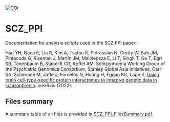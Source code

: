 <!-- badges: start -->
[![DOI](https://zenodo.org/badge/489065058.svg)](https://zenodo.org/badge/latestdoi/489065058)
<!-- badges: end -->

# SCZ_PPI
Documentation for analysis scripts used in the SCZ PPI paper:

Hsu YH, Nacu E, Liu R, Kim A, Tsafou K, Petrossian N, Crotty W, Suh JM, Pintacuda G, Riseman J, Martín JM, Malolepsza E, Li T, Singh T, Ge T, Egri SB, Tanenbaum B, Stanclift CR, Apffel AM, Schizophrenia Working Group of the Psychiatric Genomics Consortium, Stanley Global Asia Initiatives, Carr SA, Schenone M, Jaffe J, Fornelos N, Huang H, Eggan KC, Lage K. [Using brain cell-type-specific protein interactomes to interpret genetic data in schizophrenia](https://doi.org/10.1101/2021.10.07.21264568). mexRxiv (2022).

## Files summary
A summary table of all files is provided in [SCZ_PPI_FilesSummary.pdf](SCZ_PPI_FilesSummary.pdf).
